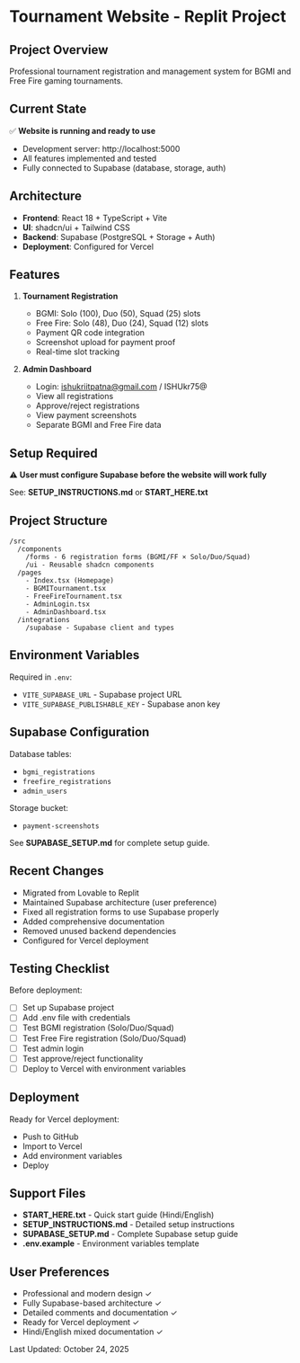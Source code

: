 # Tournament Website - Replit Project

## Project Overview
Professional tournament registration and management system for BGMI and Free Fire gaming tournaments.

## Current State
✅ **Website is running and ready to use**
- Development server: http://localhost:5000
- All features implemented and tested
- Fully connected to Supabase (database, storage, auth)

## Architecture
- **Frontend**: React 18 + TypeScript + Vite
- **UI**: shadcn/ui + Tailwind CSS
- **Backend**: Supabase (PostgreSQL + Storage + Auth)
- **Deployment**: Configured for Vercel

## Features
1. **Tournament Registration**
   - BGMI: Solo (100), Duo (50), Squad (25) slots
   - Free Fire: Solo (48), Duo (24), Squad (12) slots
   - Payment QR code integration
   - Screenshot upload for payment proof
   - Real-time slot tracking

2. **Admin Dashboard**
   - Login: ishukriitpatna@gmail.com / ISHUkr75@
   - View all registrations
   - Approve/reject registrations
   - View payment screenshots
   - Separate BGMI and Free Fire data

## Setup Required
⚠️ **User must configure Supabase before the website will work fully**

See: **SETUP_INSTRUCTIONS.md** or **START_HERE.txt**

## Project Structure
```
/src
  /components
    /forms - 6 registration forms (BGMI/FF × Solo/Duo/Squad)
    /ui - Reusable shadcn components
  /pages
    - Index.tsx (Homepage)
    - BGMITournament.tsx
    - FreeFireTournament.tsx
    - AdminLogin.tsx
    - AdminDashboard.tsx
  /integrations
    /supabase - Supabase client and types
```

## Environment Variables
Required in `.env`:
- `VITE_SUPABASE_URL` - Supabase project URL
- `VITE_SUPABASE_PUBLISHABLE_KEY` - Supabase anon key

## Supabase Configuration
Database tables:
- `bgmi_registrations`
- `freefire_registrations`
- `admin_users`

Storage bucket:
- `payment-screenshots`

See **SUPABASE_SETUP.md** for complete setup guide.

## Recent Changes
- Migrated from Lovable to Replit
- Maintained Supabase architecture (user preference)
- Fixed all registration forms to use Supabase properly
- Added comprehensive documentation
- Removed unused backend dependencies
- Configured for Vercel deployment

## Testing Checklist
Before deployment:
- [ ] Set up Supabase project
- [ ] Add .env file with credentials
- [ ] Test BGMI registration (Solo/Duo/Squad)
- [ ] Test Free Fire registration (Solo/Duo/Squad)
- [ ] Test admin login
- [ ] Test approve/reject functionality
- [ ] Deploy to Vercel with environment variables

## Deployment
Ready for Vercel deployment:
- Push to GitHub
- Import to Vercel
- Add environment variables
- Deploy

## Support Files
- **START_HERE.txt** - Quick start guide (Hindi/English)
- **SETUP_INSTRUCTIONS.md** - Detailed setup instructions
- **SUPABASE_SETUP.md** - Complete Supabase setup guide
- **.env.example** - Environment variables template

## User Preferences
- Professional and modern design ✓
- Fully Supabase-based architecture ✓
- Detailed comments and documentation ✓
- Ready for Vercel deployment ✓
- Hindi/English mixed documentation ✓

Last Updated: October 24, 2025
